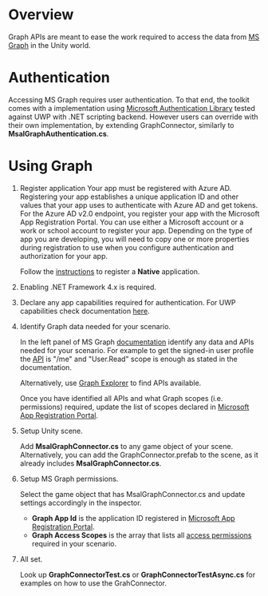 # Overview
Graph APIs are meant to ease the work required to access the data from [MS Graph](https://developer.microsoft.com/en-us/graph) in the Unity world.

# Authentication
Accessing MS Graph requires user authentication. To that end, the toolkit comes with a implementation using [Microsoft Authentication Library](https://github.com/AzureAD/microsoft-authentication-library-for-dotnet) tested against UWP with .NET scripting backend. 
However users can override with their own implementation, by extending GraphConnector, similarly to **MsalGraphAuthentication.cs**.

# Using Graph
1. Register application
	Your app must be registered with Azure AD. Registering your app establishes a unique application ID and other values that your app uses to authenticate with Azure AD and get tokens. For the Azure AD v2.0 endpoint, you register your app with the Microsoft App Registration Portal. You can use either a Microsoft account or a work or school account to register your app. Depending on the type of app you are developing, you will need to copy one or more properties during registration to use when you configure authentication and authorization for your app.

	Follow the [instructions](https://developer.microsoft.com/en-us/graph/docs/concepts/auth_register_app_v2) to register a **Native** application.

2. Enabling .NET Framework 4.x is required.

3. Declare any app capabilities required for authentication. For UWP capabilities check documentation [here](https://docs.microsoft.com/en-us/windows/uwp/packaging/app-capability-declarations).

4. Identify Graph data needed for your scenario.

	In the left panel of MS Graph [documentation](https://developer.microsoft.com/en-us/graph/docs/concepts/overview) identify any data and APIs needed for your scenario. For example to get the signed-in user profile the [API](https://developer.microsoft.com/en-us/graph/docs/api-reference/v1.0/api/user_get) is "/me" and "User.Read" scope is enough as stated in the documentation.
	
	Alternatively, use [Graph Explorer](https://developer.microsoft.com/en-us/graph/graph-explorer) to find APIs available.
	
	Once you have identified all APIs and what Graph scopes (i.e. permissions) required, update the list of scopes declared in [Microsoft App Registration Portal](https://apps.dev.microsoft.com/).

5. Setup Unity scene.

	Add **MsalGraphConnector.cs** to any game object of your scene. Alternatively, you can add the GraphConnector.prefab to the scene, as it already includes **MsalGraphConnector.cs**.

6. Setup MS Graph permissions.

	Select the game object that has MsalGraphConnector.cs and update settings accordingly in the inspector.
	* **Graph App Id** is the application ID registered in [Microsoft App Registration Portal](https://apps.dev.microsoft.com/).
	* **Graph Access Scopes** is the array that lists all [access permissions](https://developer.microsoft.com/en-us/graph/docs/concepts/permissions_reference) required in your scenario.

7. All set. 

	Look up **GraphConnectorTest.cs** or **GraphConnectorTestAsync.cs** for examples on how to use the GrahConnector.
